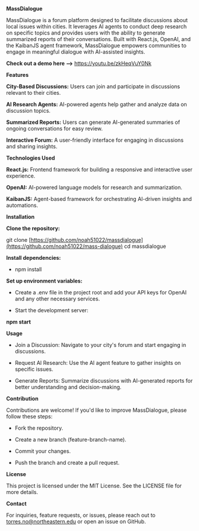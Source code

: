 **MassDialogue**

MassDialogue is a forum platform designed to facilitate discussions about local issues within cities. It leverages AI agents to conduct deep research on specific topics and provides users with the ability to generate summarized reports of their conversations. Built with React.js, OpenAI, and the KaibanJS agent framework, MassDialogue empowers communities to engage in meaningful dialogue with AI-assisted insights.

**Check out a demo here -->** https://youtu.be/zkHeqVuY0Nk

**Features**

**City-Based Discussions:** Users can join and participate in discussions relevant to their cities.

**AI Research Agents:** AI-powered agents help gather and analyze data on discussion topics.

**Summarized Reports:** Users can generate AI-generated summaries of ongoing conversations for easy review.

**Interactive Forum:** A user-friendly interface for engaging in discussions and sharing insights.

**Technologies Used**

**React.js:** Frontend framework for building a responsive and interactive user experience.

**OpenAI:** AI-powered language models for research and summarization.

**KaibanJS:** Agent-based framework for orchestrating AI-driven insights and automations.

**Installation**

**Clone the repository:**

git clone [https://github.com/noah51022/massdialogue](https://github.com/noah51022/mass-dialogue)
cd massdialogue

**Install dependencies:**

- npm install

**Set up environment variables:**

- Create a .env file in the project root and add your API keys for OpenAI and any other necessary services.

- Start the development server:

**npm start**

**Usage**

- Join a Discussion: Navigate to your city's forum and start engaging in discussions.

- Request AI Research: Use the AI agent feature to gather insights on specific issues.

- Generate Reports: Summarize discussions with AI-generated reports for better understanding and decision-making.

**Contribution**

Contributions are welcome! If you'd like to improve MassDialogue, please follow these steps:

- Fork the repository.

- Create a new branch (feature-branch-name).

- Commit your changes.

- Push the branch and create a pull request.

**License**

This project is licensed under the MIT License. See the LICENSE file for more details.

**Contact**

For inquiries, feature requests, or issues, please reach out to torres.no@northeastern.edu or open an issue on GitHub.

